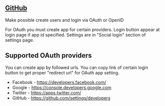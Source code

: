 ## [GitHub](https://github.com/zorn-v/nextcloud-social-login)

Make possible create users and login via OAuth or OpenID

For OAuth you must create app for certain providers. Login button appear at login page if app id specified. Settings are in "Social login" section of settings page.

## Supported OAuth providers

You can create app by followed urls. You can copy link of certain login button to get proper "redirect url" for OAuth app setting.

* Facebook - https://developers.facebook.com/
* Google - https://console.developers.google.com
* Twitter - https://apps.twitter.com/
* GitHub - https://github.com/settings/developers
